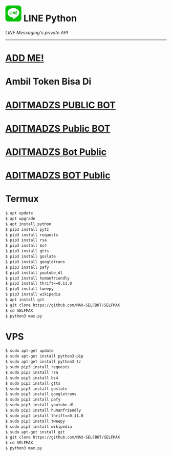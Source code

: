 # ![logo](LINE-sm.png) LINE Python

*LINE Messaging's private API*

----
# [ADD ME!](http://line.me/ti/p/~max_pv)
# Ambil Token Bisa Di
# [ADITMADZS PUBLIC BOT](http://line.me/ti/p/~max_pv)
# [ADITMADZS Public BOT](http://line.me/ti/p/~max_pv)
# [ADITMADZS Bot Public](http://line.me/ti/p/~max_pv)
# [ADITMADZS BOT Public](http://line.me/ti/p/~max_pv)

# Termux

```sh
$ apt update
$ apt upgrade
$ apt install python
$ pip3 install pytz
$ pip3 install requests
$ pip3 install rsa
$ pip3 install bs4
$ pip3 install gtts 
$ pip3 install goslate
$ pip3 install googletrans
$ pip3 install pafy
$ pip3 install youtube_dl
$ pip3 install humanfriendly
$ pip3 install thrift==0.11.0
$ pip3 install tweepy
$ pip3 install wikipedia
$ apt install git
$ git clone https://github.com/MAX-SELFBOT/SELFMAX
$ cd SELFMAX
$ python3 max.py
```

# VPS

```sh
$ sudo apt-get update
$ sudo apt-get install python3-pip
$ sudo apt-get install python3-tz
$ sudo pip3 install requests
$ sudo pip3 install rsa 
$ sudo pip3 install bs4 
$ sudo pip3 install gtts 
$ sudo pip3 install goslate
$ sudo pip3 install googletrans 
$ sudo pip3 install pafy 
$ sudo pip3 install youtube_dl 
$ sudo pip3 install humanfriendly
$ sudo pip3 install thrift==0.11.0
$ sudo pip3 install tweepy
$ sudo pip3 install wikipedia
$ sudo apt-get install git
$ git clone https://github.com/MAX-SELFBOT/SELFMAX
$ cd SELFMAX
$ python3 max.py
```

